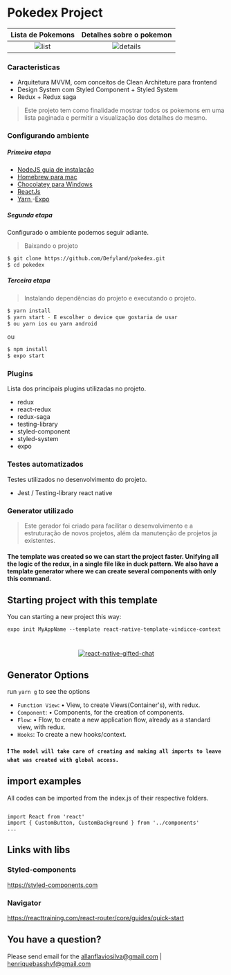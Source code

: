 # Pokedex Project

|                                               Lista de Pokemons                                               |                                             Detalhes sobre o pokemon                                             |
| :-----------------------------------------------------------------------------------------------------------: | :--------------------------------------------------------------------------------------------------------------: |
| ![list](https://user-images.githubusercontent.com/2706523/222454539-972be18a-53f9-4306-b0e3-dda9ee13f803.png) | ![details](https://user-images.githubusercontent.com/2706523/222454630-f40adce7-8922-4041-aadd-d8f88d8cae75.png) |

### Caracteristicas

- Arquitetura MVVM, com conceitos de Clean Architeture para frontend
- Design System com Styled Component + Styled System
- Redux + Redux saga

> Este projeto tem como finalidade mostrar todos os pokemons em uma lista paginada e permitir a visualização dos detalhes do mesmo.

### Configurando ambiente

##### Primeira etapa

- [NodeJS guia de instalação](https://nodejs.org/en/download/package-manager/ 'Instalação')
- [Homebrew para mac](https://brew.sh/index_pt-br 'Instalação')
- [Chocolatey para Windows](https://chocolatey.org/ 'Instalação')
- [ReactJs ](https://reactjs.org/docs/add-react-to-a-new-app.html 'Instalação')
- [Yarn ](https://yarnpkg.com/lang/en/docs/install/#mac-stable 'Instalação') -[Expo](https://docs.expo.io/versions/latest/introduction/installation/)

##### Segunda etapa

Configurado o ambiente podemos seguir adiante.

> Baixando o projeto

```sh
$ git clone https://github.com/Defyland/pokedex.git
$ cd pokedex
```

##### Terceira etapa

> Instalando dependências do projeto e executando o projeto.

```sh
$ yarn install
$ yarn start - E escolher o device que gostaria de usar
$ ou yarn ios ou yarn android
```

ou

```sh
$ npm install
$ expo start
```

### Plugins

Lista dos principais plugins utilizadas no projeto.

- redux
- react-redux
- redux-saga
- testing-library
- styled-component
- styled-system
- expo

### Testes automatizados

Testes utilizados no desenvolvimento do projeto.

- Jest / Testing-library react native

### Generator utilizado

> Este gerador foi criado para facilitar o desenvolvimento e a estruturação de novos projetos, além da manutenção de projetos ja existentes.

#### The template was created so we can start the project faster. Unifying all the logic of the redux, in a single file like in duck pattern. We also have a template generator where we can create several components with only this command.

## Starting project with this template

You can starting a new project this way:

`expo init MyAppName --template react-native-template-vindicce-context`

#

  <p align="center" >
    <a href="">
      <img alt="react-native-gifted-chat" src="https://user-images.githubusercontent.com/22872282/77976697-0aea9380-72d4-11ea-96bb-2d4484a8c6a6.png" />
    </a>
  </p>

## Generator Options

run `yarn g` to see the options

- `Function View`: • View, to create Views(Container's), with redux.
- `Component`: • Components, for the creation of components.
- `Flow`: • Flow, to create a new application flow, already as a standard view, with redux.
- `Hooks`: To create a new hooks/context.

#### :exclamation: `The model will take care of creating and making all imports to leave what was created with global access.`

## import examples

All codes can be imported from the index.js of their respective folders.

```components

import React from 'react'
import { CustomButton, CustomBackground } from '../components'
...

```

## Links with libs

### Styled-components

https://styled-components.com

### Navigator

https://reacttraining.com/react-router/core/guides/quick-start

## You have a question?

Please send email for the allanflaviosilva@gmail.com | henriquebasshvf@gmail.com
